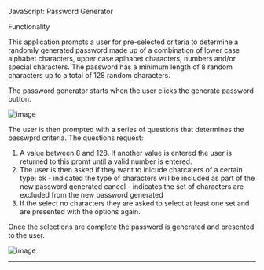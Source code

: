 JavaScript: Password Generator

Functionality

This application prompts a user for pre-selected criteria to determine a randomly generated password made up of a combination of lower case alphabet characters, upper case aplhabet characters, numbers and/or special characters.  The password has a minimum length of 8 random characters up to a total of 128 random characters.

The password generator starts when the user clicks the generate password button.

![image](https://user-images.githubusercontent.com/94102473/146340649-10787277-7c31-472d-82e0-3250f9bb881d.png)

The user is then prompted with a series of questions that determines the passwprd criteria.   The questions request:

1.  A value between 8 and 128.  If another value is entered the user is returned to this promt until a valid number is entered.
2.  The user is then asked if they want to inlcude charcaters of a certain type:
    ok - indicated the type of characters will be included as part of the new password generated
    cancel - indicates the set of characters are excluded from the new password generated
3.  If the select no characters they are asked to select at least one set and are presented with the options again.

Once the selections are complete the password is generated and presented to the user.

![image](https://user-images.githubusercontent.com/94102473/146341646-3b00fdfe-1c85-4078-a2df-f4690ad51256.png)

______________________________________________________________________________________________________________________________________________________________________________
